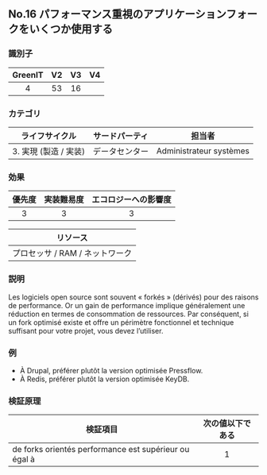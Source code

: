 ## No.16 パフォーマンス重視のアプリケーションフォークをいくつか使用する

### 識別子

| GreenIT |  V2  |  V3  |  V4  |
|:-------:|:----:|:----:|:----:|
|  4    | 53  | 16  |      |

### カテゴリ

| ライフサイクル |  サードパーティ  |  担当者  |
|:---------:|:----:|:----:|
| 3. 実現 (製造 / 実装) | データセンター | Administrateur systèmes |

### 効果

| 優先度 |      実装難易度       |  エコロジーへの影響度    |
|:-------------------:|:-------------------------:|:---------------------:|
| 3 | 3 | 3 |

|リソース                                      |
|:----------------------------------------------------------:|
|  プロセッサ  / RAM / ネットワーク  |

### 説明

Les logiciels open source sont souvent « forkés » (dérivés) pour des raisons de performance. Or un gain de performance implique
généralement une réduction en termes de consommation de ressources. Par conséquent, si un fork optimisé existe et offre 
un périmètre fonctionnel et technique suffisant pour votre projet, vous devez l’utiliser.

### 例

 - À Drupal, préférer plutôt la version optimisée Pressflow.
 - À Redis, préférer plutôt la version optimisée KeyDB.

### 検証原理

| 検証項目     | 次の値以下である   |  
|-------------------|:-------------------------:|
| de forks orientés performance est supérieur ou égal à   | 1  |

